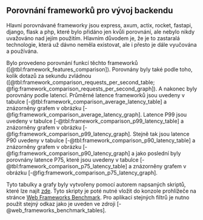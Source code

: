 
## Porovnání frameworků pro vývoj backendu

Hlavní porovnávané frameworky jsou express, axum, actix, rocket, fastapi, django, flask
a php, které bylo přidáno jen kvůli porovnání, ale nebylo nikdy uvažováno nad jejím použitím.
Hlavním důvodem je, že je to zastaralá technologie, která už dávno neměla existovat,
ale i přesto je dále vyučována a používána.

Bylo provedeno porovnání funkcí těchto frameworků ([@tbl:framework_features_comparison]).
Porovnány byly také podle toho, kolik dotazů za sekundu zvládnou ([@tbl:framework_comparison_requests_per_second_table; @fig:framework_comparison_requests_per_second_graph]).
A nakonec byly porovnány podle latencí.
Průměrné latence frameworků jsou uvedeny v tabulce [-@tbl:framework_comparison_average_latency_table] a znázorněny grafem v obrázku [-@fig:framework_comparison_average_latency_graph].
Latence P99 jsou uvedeny v tabulce [-@tbl:framework_comparison_p99_latency_table] a znázorněny grafem v obrázku [-@fig:framework_comparison_p99_latency_graph].
Stejně tak jsou latence P90 uvedeny v tabulce [-@tbl:framework_comparison_p90_latency_table] a znázorněny grafem v obrázku [-@fig:framework_comparison_p90_latency_graph]
a jako poslední byly porovnány latence P75, které jsou uvedeny v tabulce [-@tbl:framework_comparison_p75_latency_table] a znázorněny grafem v obrázku [-@fig:framework_comparison_p75_latency_graph].

Tyto tabulky a grafy byly vytvořeny pomocí autorem napsaných skriptů,
které lze najít [zde](https://github.com/HANDZCZ/bc/tree/main/thesis/utils).
Tyto skripty je poté nutné vložit do konzole prohlížeče na stránce [Web Frameworks Benchmark](https://web-frameworks-benchmark.netlify.app/result).
Pro aplikaci stejných filtrů je nutno použít stejný odkaz jako je uveden ve zdroji [-@web_frameworks_benchmark_tables].
